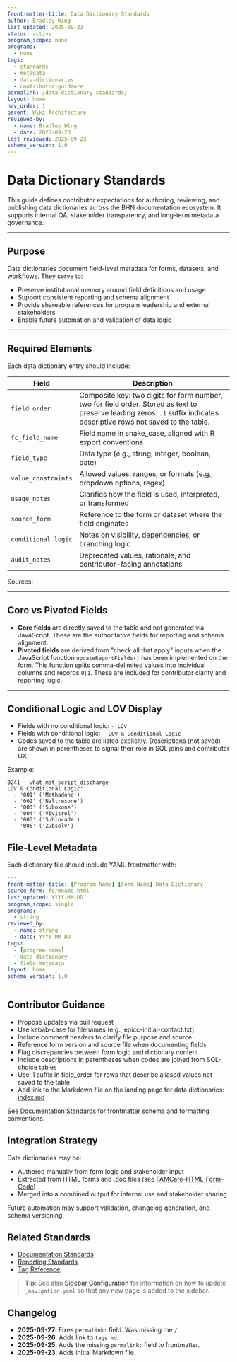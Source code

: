 ```yaml
---
front-matter-title: Data Dictionary Standards
author: Bradley Wing
last_updated: 2025-09-23
status: active
program_scope: none
programs:
  - none
tags:
  - standards
  - metadata
  - data-dictionaries
  - contributor-guidance
permalink: /data-dictionary-standards/
layout: home
nav_order: 1
parent: Wiki Architecture
reviewed-by:
  - name: Bradley Wing
  - date: 2025-09-23
last_reviewed: 2025-09-23
schema_version: 1.0
---
```


# Data Dictionary Standards

This guide defines contributor expectations for authoring, reviewing, and publishing data dictionaries across the BHN documentation ecosystem. It supports internal QA, stakeholder transparency, and long-term metadata governance.

---

## Purpose

Data dictionaries document field-level metadata for forms, datasets, and workflows. They serve to:

- Preserve institutional memory around field definitions and usage
- Support consistent reporting and schema alignment
- Provide shareable references for program leadership and external stakeholders
- Enable future automation and validation of data logic

---

## Required Elements

Each data dictionary entry should include:

| Field               | Description                                                                 |
|---------------------|-----------------------------------------------------------------------------|
| `field_order`       | Composite key: two digits for form number, two for field order. Stored as text to preserve leading zeros. `.1` suffix indicates descriptive rows not saved to the table. |
| `fc_field_name`     | Field name in snake_case, aligned with R export conventions                 |
| `field_type`        | Data type (e.g., string, integer, boolean, date)                            |
| `value_constraints` | Allowed values, ranges, or formats (e.g., dropdown options, regex)          |
| `usage_notes`       | Clarifies how the field is used, interpreted, or transformed                |
| `source_form`       | Reference to the form or dataset where the field originates                 |
| `conditional_logic` | Notes on visibility, dependencies, or branching logic                       |
| `audit_notes`       | Deprecated values, rationale, and contributor-facing annotations            |

Sources:

---

## Core vs Pivoted Fields

- **Core fields** are directly saved to the table and not generated via JavaScript. These are the authoritative fields for reporting and schema alignment.
- **Pivoted fields** are derived from "check all that apply" inputs when the JavaScript function `updateReportFields()` has been implemented on the form. This function splits comma-delimited values into individual columns and records `0|1`. These are included for contributor clarity and reporting logic.

---

## Conditional Logic and LOV Display

- Fields with no conditional logic: `- LOV`
- Fields with conditional logic: `- LOV & Conditional Logic`
- Codes saved to the table are listed explicitly. Descriptions (not saved) are shown in parentheses to signal their role in SQL joins and contributor UX.

Example:

```text
0241 - what_mat_script_discharge
LOV & Conditional Logic:
  - '001' ('Methadone')
  - '002' ('Naltrexone')
  - '003' ('Suboxone')
  - '004' ('Vivitrol')
  - '005' ('Sublocade')
  - '006' ('Zubsolv')
```

## File-Level Metadata

Each dictionary file should include YAML frontmatter with:

```yaml
---
front-matter-title: [Program Name] [Form Name] Data Dictionary
source_form: formname.html
last_updated: YYYY-MM-DD
program_scope: single
programs:
  - string
reviewed_by:
  - name: string
  - date: YYYY-MM-DD
tags:
  - [program-name]
  - data-dictionary
  - field-metadata
layout: home
schema_version: 1.0
---
```

## Contributor Guidance

- Propose updates via pull request
- Use kebab-case for filenames (e.g., epicc-initial-contact.txt)
- Include comment headers to clarify file purpose and source
- Reference form version and source file when documenting fields
- Flag discrepancies between form logic and dictionary content
- Include descriptions in parentheses when codes are joined from SQL-choice tables
- Use .1 suffix in field_order for rows that describe aliased values not saved to the table
- Add link to the Markdown file on the landing page for data dictionaries: [index.md]({{site.baseurl}}/insert-data-dictionary-permalink/)

See [Documentation Standards]({{site.baseurl}}/documentation-standards/) for frontmatter schema and formatting conventions.

## Integration Strategy

Data dictionaries may be:

- Authored manually from form logic and stakeholder input
- Extracted from HTML forms and .doc files (see [FAMCare-HTML-Form-Code](https://github.com/Behavioral-Health-Network/FAMCare-HTML-Form-Code.git))
- Merged into a combined output for internal use and stakeholder sharing

Future automation may support validation, changelog generation, and schema versioning.

## Related Standards

- [Documentation Standards]({{site.baseurl}}/documentation-standards/)
- [Reporting Standards]({{site.baseurl}}/reporting-standards/)
- [Tag Reference]({{site.baseurl}}/tag-reference/)

> **Tip**: See also [Sidebar Configuration]({{site.baseurl}}/sidebar-config/) for information on how to update `_navigation.yaml` so that any new page is added to the sidebar.

## Changelog

- **2025-09-27**: Fixes `permalink:` field. Was missing the `/`.
- **2025-09-26**: Adds link to `tags.md`.
- **2025-09-25**: Adds the missing `permalink:` field to frontmatter.
- **2025-09-23**: Adds initial Markdown file.
